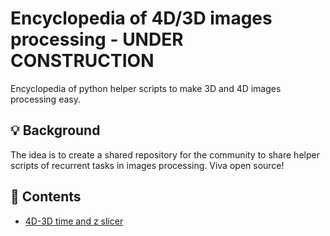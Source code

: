 # Encyclopedia of 4D/3D images processing - UNDER CONSTRUCTION
Encyclopedia of python helper scripts to make 3D and 4D images processing easy.

## 💡 Background
The idea is to create a shared repository for the community to share helper scripts of recurrent tasks in images processing. Viva open source!

## 🔗 Contents
* [4D-3D time and z slicer]()
